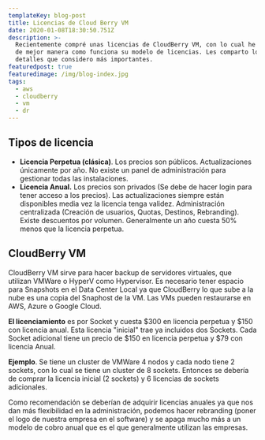 ```yaml
---
templateKey: blog-post
title: Licencias de Cloud Berry VM
date: 2020-01-08T18:30:50.751Z
description: >-
  Recientemente compré unas licencias de CloudBerry VM, con lo cual he aprendido
  de mejor manera como funciona su modelo de licencias. Les comparto los
  detalles que considero más importantes. 
featuredpost: true
featuredimage: /img/blog-index.jpg
tags:
  - aws
  - cloudberry
  - vm
  - dr
---
```

## Tipos de licencia

* **Licencia Perpetua (clásica)**. Los precios son públicos. Actualizaciones únicamente por año. No existe un panel de administración para gestionar todas las instalaciones. 
* **Licencia Anual.** Los precios son privados (Se debe de hacer login para tener acceso a los precios). Las actualizaciones siempre están disponibles media vez la licencia tenga validez. Administración centralizada (Creación de usuarios, Quotas, Destinos, Rebranding). Existe descuentos por volumen. Generalmente un año cuesta 50% menos que la licencia perpetua. 

## CloudBerry VM

CloudBerry VM sirve para hacer backup de servidores virtuales, que utilizan VMWare o HyperV como Hypervisor. Es necesario tener espacio para Snapshots en el Data Center Local ya que CloudBerry lo que sube a la nube es una copia del Snaphost de la VM. Las VMs pueden restaurarse en AWS, Azure o Google Cloud. 

**El licenciamiento** es por Socket y cuesta $300 en licencia perpetua y $150 con licencia anual. Esta licencia "inicial" trae ya incluidos dos Sockets. Cada Socket adicional tiene un precio de $150 en licencia perpetua y $79 con licencia Anual.

**Ejemplo**. Se tiene un cluster de VMWare 4 nodos y cada nodo tiene 2 sockets, con lo cual se tiene un cluster de 8 sockets. Entonces se debería de comprar la licencia inicial (2 sockets) y 6 licencias de sockets adicionales. 

Como recomendación se deberían de adquirir licencias anuales ya que nos dan más flexibilidad en la administración, podemos hacer rebranding (poner el logo de nuestra empresa en el software) y se apaga mucho más a un modelo de cobro anual que es el que generalmente utilizan las empresas.
